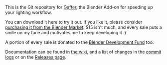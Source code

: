 This is the Git repository for [Gaffer], the Blender Add-on for speeding up your lighting workflow.

You can download it here to try it out. If you like it, please consider [purchasing it from the Blender Market]. $15 isn't much, and every sale puts a smile on my face and motivates me to keep developing it :)

A portion of every sale is donated to the [Blender Development Fund] too.

Documentation can be found in [the wiki], and a list of changes in the [commit logs] or on the [Releases page].

[Gaffer]:http://cgcookiemarkets.com/blender/all-products/gaffer-light-manager/
[purchasing it from the Blender Market]:http://cgcookiemarkets.com/blender/all-products/gaffer-light-manager/
[Blender Development Fund]:https://www.blender.org/foundation/development-fund/
[the wiki]:https://github.com/gregzaal/Gaffer/wiki
[commit logs]:https://github.com/gregzaal/Gaffer/commits/master
[Releases page]:https://github.com/gregzaal/Gaffer/releases
